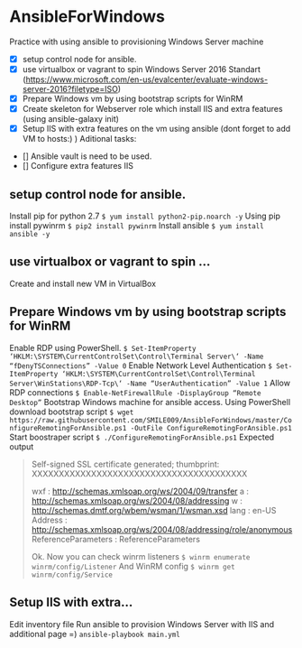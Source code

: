 # AnsibleForWindows
Practice with using ansible to provisioning Windows Server machine

- [x] setup control node for ansible.
- [x] use virtualbox or vagrant to spin Windows Server 2016 Standart (https://www.microsoft.com/en-us/evalcenter/evaluate-windows-server-2016?filetype=ISO)
- [x] Prepare Windows vm by using bootstrap scripts for WinRM
- [x] Create skeleton for Webserver role which install IIS and extra features (using ansible-galaxy init)
- [x] Setup IIS with extra features on the vm using ansible (dont forget to add VM to hosts:) )
Aditional tasks:
- [] Ansible vault is  need to be used.
- [] Configure extra features IIS 

## setup control node for ansible.
Install pip for python 2.7
```$ yum install python2-pip.noarch -y```
Using pip install pywinrm
```$ pip2 install pywinrm```
Install ansible
```$ yum install ansible -y```
## use virtualbox or vagrant to spin ...
Create and install new VM in VirtualBox
## Prepare Windows vm by using bootstrap scripts for WinRM
Enable RDP using PowerShell.
```$ Set-ItemProperty ‘HKLM:\SYSTEM\CurrentControlSet\Control\Terminal Server\‘ -Name “fDenyTSConnections” -Value 0```
Enable Network Level Authentication
```$ Set-ItemProperty ‘HKLM:\SYSTEM\CurrentControlSet\Control\Terminal Server\WinStations\RDP-Tcp\‘ -Name “UserAuthentication” -Value 1```
Allow RDP connections
```$ Enable-NetFirewallRule -DisplayGroup “Remote Desktop”```
Bootstrap Windows machine for ansible access.
Using PowerShell download bootstrap script
```$ wget https://raw.githubusercontent.com/SMILE009/AnsibleForWindows/master/ConfigureRemotingForAnsible.ps1 -OutFile ConfigureRemotingForAnsible.ps1```
Start boostraper script
```$ ./ConfigureRemotingForAnsible.ps1```
Expected output
> Self-signed SSL certificate generated; thumbprint: XXXXXXXXXXXXXXXXXXXXXXXXXXXXXXXXXXXXXXXX
>
>
> wxf                 : http://schemas.xmlsoap.org/ws/2004/09/transfer
> a                   : http://schemas.xmlsoap.org/ws/2004/08/addressing
> w                   : http://schemas.dmtf.org/wbem/wsman/1/wsman.xsd
> lang                : en-US
> Address             : http://schemas.xmlsoap.org/ws/2004/08/addressing/role/anonymous
> ReferenceParameters : ReferenceParameters
>
> Ok.
Now you can check winrm listeners
```$ winrm enumerate winrm/config/Listener```
And WinRM config
```$ winrm get winrm/config/Service```
## Setup IIS with extra...
Edit inventory file
Run ansible to provision Windows Server with IIS and additional page =)
```ansible-playbook main.yml```


